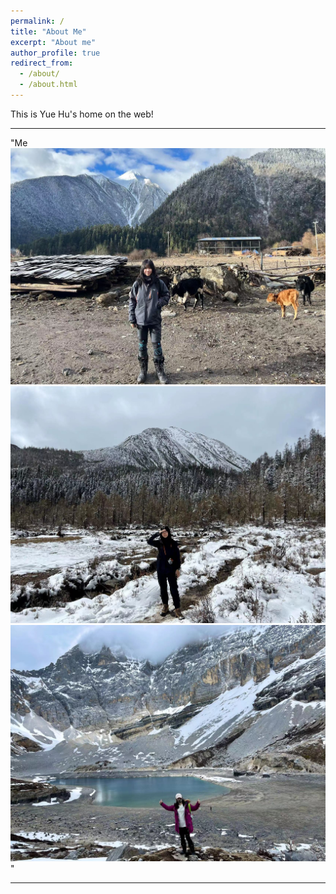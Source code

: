 ```yaml
---
permalink: /
title: "About Me"
excerpt: "About me"
author_profile: true
redirect_from: 
  - /about/
  - /about.html
---
```


This is Yue Hu's home on the web!

---

"Me<br/><img src='/images/hy.png'><img src='/images/hy1.png'><img src='/images/hy2.png'>"

---
